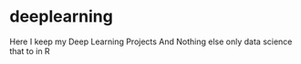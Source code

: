 # deeplearning
Here I keep my Deep Learning Projects
And Nothing else only data science that to in R
